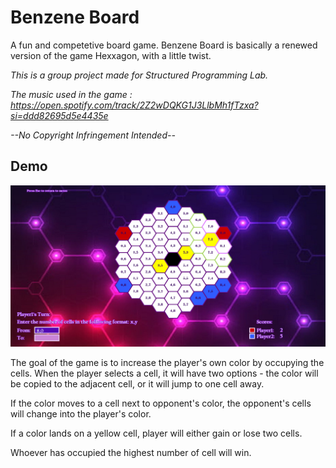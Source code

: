 # Benzene Board
 A fun and competetive board game. 
Benzene Board is basically a renewed version of the game Hexxagon, with a little twist.


*This is a group project made for Structured Programming Lab.*

*The music used in the game : https://open.spotify.com/track/2Z2wDQKG1J3LlbMh1fTzxa?si=ddd82695d5e4435e*

*--No Copyright Infringement Intended--*

## Demo
![](Demo\benzeneboarddemo.png)

The goal of the game is to increase the player's own color by occupying the cells. When the player selects a cell, it will have two options - the color will be copied to the adjacent cell, or it will jump to one cell away.

If the color moves to a cell next to opponent's color, the opponent's cells will change into the player's color.

If a color lands on a yellow cell, player will either gain or lose two cells.

Whoever has occupied the highest number of cell will win.